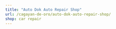 ```yaml
---
title: "Auto Dok Auto Repair Shop"
url: /cagayan-de-oro/auto-dok-auto-repair-shop/
shop: car repair
---
```

